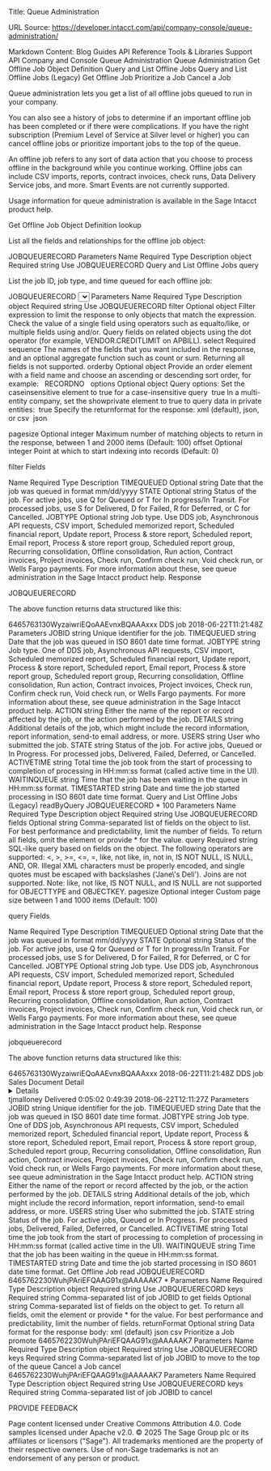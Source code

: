 Title: Queue Administration

URL Source: https://developer.intacct.com/api/company-console/queue-administration/

Markdown Content:
Blog
Guides 
API Reference
Tools & Libraries
Support
  API  Company and Console  Queue Administration
Queue Administration
Get Offline Job Object Definition
Query and List Offline Jobs
Query and List Offline Jobs (Legacy)
Get Offline Job
Prioritize a Job
Cancel a Job

Queue administration lets you get a list of all offline jobs queued to run in your company.

You can also see a history of jobs to determine if an important offline job has been completed or if there were complications. If you have the right subscription (Premium Level of Service at Silver level or higher) you can cancel offline jobs or prioritize important jobs to the top of the queue.

An offline job refers to any sort of data action that you choose to process offline in the background while you continue working. Offline jobs can include CSV imports, reports, contract invoices, check runs, Data Delivery Service jobs, and more. Smart Events are not currently supported.

Usage information for queue administration is available in the Sage Intacct product help.

Get Offline Job Object Definition
lookup

List all the fields and relationships for the offline job object:

<lookup>
    <object>JOBQUEUERECORD</object>
</lookup>
Parameters
Name	Required	Type	Description
object	Required	string	Use JOBQUEUERECORD
Query and List Offline Jobs
query

List the job ID, job type, and time queued for each offline job:

<query>
    <object>JOBQUEUERECORD</object>
    <select>
        <field>JOBID</field>
        <field>JOBTYPE</field>
        <field>TIMEQUEUED</field>
    </select>
</query>
Parameters
Name	Required	Type	Description
object	Required	string	Use JOBQUEUERECORD
filter	Optional	object	Filter expression to limit the response to only objects that match the expression. Check the value of a single field using operators such as equalto/like, or multiple fields using and/or. Query fields on related objects using the dot operator (for example, VENDOR.CREDITLIMIT on APBILL).
select	Required	sequence	The names of the fields that you want included in the response, and an optional aggregate function such as count or sum. Returning all fields is not supported.
orderby	Optional	object	Provide an order element with a field name and choose an ascending or descending sort order, for example:
<order>
  <field>RECORDNO</field>
  <descending/>
</order>
options	Optional	object	Query options:
Set the caseinsensitive element to true for a case-insensitive query
 <caseinsensitive>true</caseinsensitive>
In a multi-entity company, set the showprivate element to true to query data in private entities:
 <showprivate>true</showprivate>
Specify the returnformat for the response: xml (default), json, or csv
 <returnformat>json</returnformat>

pagesize	Optional	integer	Maximum number of matching objects to return in the response, between 1 and 2000 items (Default: 100)
offset	Optional	integer	Point at which to start indexing into records (Default: 0)

filter Fields

Name	Required	Type	Description
TIMEQUEUED	Optional	string	Date that the job was queued in format mm/dd/yyyy
STATE	Optional	string	Status of the job. For active jobs, use Q for Queued or T for In progress/In Transit. For processed jobs, use S for Delivered, D for Failed, R for Deferred, or C for Cancelled.
JOBTYPE	Optional	string	Job type. Use DDS job, Asynchronous API requests, CSV import, Scheduled memorized report, Scheduled financial report, Update report, Process & store report, Scheduled report, Email report, Process & store report group, Scheduled report group, Recurring consolidation, Offline consolidation, Run action, Contract invoices, Project invoices, Check run, Confirm check run, Void check run, or Wells Fargo payments. For more information about these, see queue administration in the Sage Intacct product help.
Response

JOBQUEUERECORD

The above function returns data structured like this:

<JOBQUEUERECORD>
    <JOBID>6465763130WyzaiwriEQoAAEvnxBQAAAxxx</JOBID>
    <JOBTYPE>DDS job</JOBTYPE>
    <TIMEQUEUED>2018-06-22T11:21:48Z</TIMEQUEUED>
</JOBQUEUERECORD>
Parameters
JOBID	string	Unique identifier for the job.
TIMEQUEUED	string	Date that the job was queued in ISO 8601 date time format.
JOBTYPE	string	Job type. One of DDS job, Asynchronous API requests, CSV import, Scheduled memorized report, Scheduled financial report, Update report, Process & store report, Scheduled report, Email report, Process & store report group, Scheduled report group, Recurring consolidation, Offline consolidation, Run action, Contract invoices, Project invoices, Check run, Confirm check run, Void check run, or Wells Fargo payments. For more information about these, see queue administration in the Sage Intacct product help.
ACTION	string	Either the name of the report or record affected by the job, or the action performed by the job.
DETAILS	string	Additional details of the job, which might include the record information, report information, send-to email address, or more.
USERS	string	User who submitted the job.
STATE	string	Status of the job. For active jobs, Queued or In Progress. For processed jobs, Delivered, Failed, Deferred, or Cancelled.
ACTIVETIME	string	Total time the job took from the start of processing to completion of processing in HH:mm:ss format (called active time in the UI).
WAITINQUEUE	string	Time that the job has been waiting in the queue in HH:mm:ss format.
TIMESTARTED	string	Date and time the job started processing in ISO 8601 date time format.
Query and List Offline Jobs (Legacy)
readByQuery
<readByQuery>
    <object>JOBQUEUERECORD</object>
    <fields>*</fields>
    <query></query>
    <pagesize>100</pagesize>
</readByQuery>
Parameters
Name	Required	Type	Description
object	Required	string	Use JOBQUEUERECORD
fields	Optional	string	Comma-separated list of fields on the object to list. For best performance and predictability, limit the number of fields. To return all fields, omit the element or provide * for the value.
query	Required	string	SQL-like query based on fields on the object. The following operators are supported: <, >, >=, <=, =, like, not like, in, not in, IS NOT NULL, IS NULL, AND, OR. Illegal XML characters must be properly encoded, and single quotes must be escaped with backslashes ('Jane\'s Deli'). Joins are not supported. Note: like, not like, IS NOT NULL, and IS NULL are not supported for OBJECTTYPE and OBJECTKEY.
pagesize	Optional	integer	Custom page size between 1 and 1000 items (Default: 100)

query Fields

Name	Required	Type	Description
TIMEQUEUED	Optional	string	Date that the job was queued in format mm/dd/yyyy
STATE	Optional	string	Status of the job. For active jobs, use Q for Queued or T for In progress/In Transit. For processed jobs, use S for Delivered, D for Failed, R for Deferred, or C for Cancelled.
JOBTYPE	Optional	string	Job type. Use DDS job, Asynchronous API requests, CSV import, Scheduled memorized report, Scheduled financial report, Update report, Process & store report, Scheduled report, Email report, Process & store report group, Scheduled report group, Recurring consolidation, Offline consolidation, Run action, Contract invoices, Project invoices, Check run, Confirm check run, Void check run, or Wells Fargo payments. For more information about these, see queue administration in the Sage Intacct product help.
Response

jobqueuerecord

The above function returns data structured like this:

<jobqueuerecord>
    <JOBID>6465763130WyzaiwriEQoAAEvnxBQAAAxxx</JOBID>
    <TIMEQUEUED>2018-06-22T11:21:48Z</TIMEQUEUED>
    <JOBTYPE>DDS job</JOBTYPE>
    <ACTION>Sales Document Detail</ACTION>
    <DETAILS>All data</DETAILS>
    <USERS>tjmalloney</USERS>
    <STATE>Delivered</STATE>
    <ACTIVETIME>0:05:02</ACTIVETIME>
    <WAITINQUEUE>0:49:39</WAITINQUEUE>
    <TIMESTARTED>2018-06-22T12:11:27Z</TIMESTARTED>
</jobqueuerecord>
Parameters
JOBID	string	Unique identifier for the job.
TIMEQUEUED	string	Date that the job was queued in ISO 8601 date time format.
JOBTYPE	string	Job type. One of DDS job, Asynchronous API requests, CSV import, Scheduled memorized report, Scheduled financial report, Update report, Process & store report, Scheduled report, Email report, Process & store report group, Scheduled report group, Recurring consolidation, Offline consolidation, Run action, Contract invoices, Project invoices, Check run, Confirm check run, Void check run, or Wells Fargo payments. For more information about these, see queue administration in the Sage Intacct product help.
ACTION	string	Either the name of the report or record affected by the job, or the action performed by the job.
DETAILS	string	Additional details of the job, which might include the record information, report information, send-to email address, or more.
USERS	string	User who submitted the job.
STATE	string	Status of the job. For active jobs, Queued or In Progress. For processed jobs, Delivered, Failed, Deferred, or Cancelled.
ACTIVETIME	string	Total time the job took from the start of processing to completion of processing in HH:mm:ss format (called active time in the UI).
WAITINQUEUE	string	Time that the job has been waiting in the queue in HH:mm:ss format.
TIMESTARTED	string	Date and time the job started processing in ISO 8601 date time format.
Get Offline Job
read
<read>
    <object>JOBQUEUERECORD</object>
    <keys>6465762230WuhjPAriEFQAAG91x@AAAAAK7</keys>
    <fields>*</fields>
</read>
Parameters
Name	Required	Type	Description
object	Required	string	Use JOBQUEUERECORD
keys	Required	string	Comma-separated list of job JOBID to get
fields	Optional	string	Comma-separated list of fields on the object to get. To return all fields, omit the element or provide * for the value.
For best performance and predictability, limit the number of fields.
returnFormat	Optional	string	Data format for the response body:
xml (default)
json
csv
Prioritize a Job
promote
<promote>
    <JOBQUEUERECORD>
        <JOBID>6465762230WuhjPAriEFQAAG91x@AAAAAK7</JOBID>
    </JOBQUEUERECORD>
</promote>
Parameters
Name	Required	Type	Description
object	Required	string	Use JOBQUEUERECORD
keys	Required	string	Comma-separated list of job JOBID to move to the top of the queue
Cancel a Job
cancel
<cancel>
    <JOBQUEUERECORD>
        <JOBID>6465762230WuhjPAriEFQAAG91x@AAAAAK7</JOBID>
    </JOBQUEUERECORD>
</cancel>
Parameters
Name	Required	Type	Description
object	Required	string	Use JOBQUEUERECORD
keys	Required	string	Comma-separated list of job JOBID to cancel

 PROVIDE FEEDBACK

Page content licensed under Creative Commons Attribution 4.0. Code samples licensed under Apache v2.0.
© 2025 The Sage Group plc or its affiliates or licensors ("Sage"). All trademarks mentioned are the property of their respective owners. Use of non-Sage trademarks is not an endorsement of any person or product.

